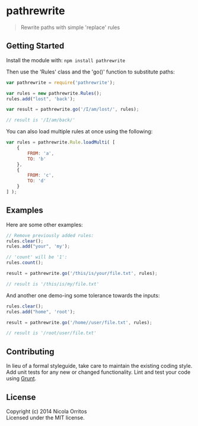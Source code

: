 # pathrewrite

> Rewrite paths with simple 'replace' rules


## Getting Started

Install the module with: `npm install pathrewrite`

Then use the 'Rules' class and the 'go()' function to substitute paths:
```js
var pathrewrite = require('pathrewrite');

var rules = new pathrewrite.Rules();
rules.add("lost", 'back');

var result = pathrewrite.go('/I/am/lost/', rules);

// result is '/I/am/back/'
```

You can also load multiple rules at once using the following:
```js
var rules = pathrewrite.Rule.loadMulti( [
    {
        FROM: 'a',
        TO: 'b'
    },
    {
        FROM: 'c',
        TO: 'd'
    }
] );
```


## Examples

Here are some other examples:
```js
// Remove previously added rules:
rules.clear();
rules.add("your", 'my');

// 'count' will be '1':
rules.count();

result = pathrewrite.go('/this/is/your/file.txt', rules);

// result is '/this/is/my/file.txt'
```

And another one demo-ing some tolerance towards the inputs:
```js
rules.clear();
rules.add("home", 'root');

result = pathrewrite.go('/home//user/file.txt', rules);

// result is '/root/user/file.txt'
```


## Contributing

In lieu of a formal styleguide, take care to maintain the existing coding style. Add unit tests for any new or changed functionality. Lint and test your code using [Grunt](http://gruntjs.com).


## License

Copyright (c) 2014 Nicola Orritos  
Licensed under the MIT license.
